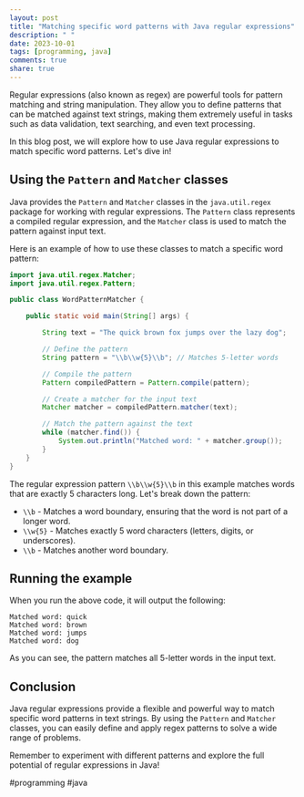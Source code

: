 ```yaml
---
layout: post
title: "Matching specific word patterns with Java regular expressions"
description: " "
date: 2023-10-01
tags: [programming, java]
comments: true
share: true
---
```


Regular expressions (also known as regex) are powerful tools for pattern matching and string manipulation. They allow you to define patterns that can be matched against text strings, making them extremely useful in tasks such as data validation, text searching, and even text processing.

In this blog post, we will explore how to use Java regular expressions to match specific word patterns. Let's dive in!

## Using the `Pattern` and `Matcher` classes

Java provides the `Pattern` and `Matcher` classes in the `java.util.regex` package for working with regular expressions. The `Pattern` class represents a compiled regular expression, and the `Matcher` class is used to match the pattern against input text.

Here is an example of how to use these classes to match a specific word pattern:

```java
import java.util.regex.Matcher;
import java.util.regex.Pattern;

public class WordPatternMatcher {

    public static void main(String[] args) {

        String text = "The quick brown fox jumps over the lazy dog";

        // Define the pattern
        String pattern = "\\b\\w{5}\\b"; // Matches 5-letter words

        // Compile the pattern
        Pattern compiledPattern = Pattern.compile(pattern);

        // Create a matcher for the input text
        Matcher matcher = compiledPattern.matcher(text);

        // Match the pattern against the text
        while (matcher.find()) {
            System.out.println("Matched word: " + matcher.group());
        }
    }
}
```

The regular expression pattern `\\b\\w{5}\\b` in this example matches words that are exactly 5 characters long. Let's break down the pattern:

- `\\b` - Matches a word boundary, ensuring that the word is not part of a longer word.
- `\\w{5}` - Matches exactly 5 word characters (letters, digits, or underscores).
- `\\b` - Matches another word boundary.

## Running the example

When you run the above code, it will output the following:

```
Matched word: quick
Matched word: brown
Matched word: jumps
Matched word: dog
```

As you can see, the pattern matches all 5-letter words in the input text.

## Conclusion

Java regular expressions provide a flexible and powerful way to match specific word patterns in text strings. By using the `Pattern` and `Matcher` classes, you can easily define and apply regex patterns to solve a wide range of problems.

Remember to experiment with different patterns and explore the full potential of regular expressions in Java!

#programming #java